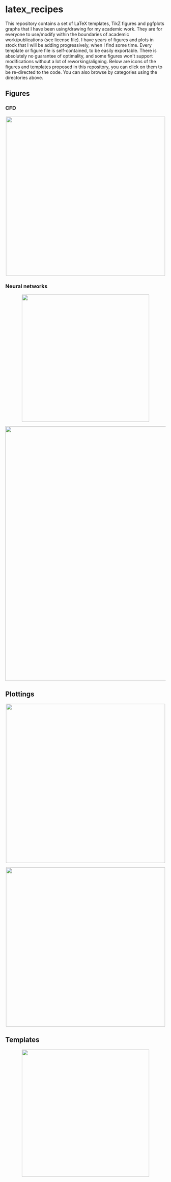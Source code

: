 # latex_recipes

This repository contains a set of LaTeX templates, TikZ figures and pgfplots graphs that I have been using/drawing for my academic work.
They are for everyone to use/modify within the boundaries of academic work/publications (see license file). I have years of figures and plots in stock that I will be adding progressively, when I find some time. Every template or figure file is self-contained, to be easily exportable. There is absolutely no guarantee of optimality, and some figures won't support modifications without a lot of reworking/aligning. Below are icons of the figures and templates proposed in this repository, you can click on them to be re-directed to the code. You can also browse by categories using the directories above.

## Figures

### CFD

<p align="center">
  <a href="https://github.com/jviquerat/latex_recipes/blob/master/figures/cfd/turek/turek.tex"><img height="500" alt="" src="https://user-images.githubusercontent.com/44053700/113163245-43eb7a00-9240-11eb-9a70-ce833ba74e0f.jpg"></a>
</p>

### Neural networks

<p align="center">
  <a href="https://github.com/jviquerat/latex_recipes/blob/master/figures/neural_networks/simple_network/simple_network.tex"><img width="400" alt="" src="https://user-images.githubusercontent.com/44053700/113108146-f6055080-9204-11eb-9bd7-a678ed60adff.jpg"></a>
</p>

<p align="center">
  <a href="https://github.com/jviquerat/latex_recipes/blob/master/figures/neural_networks/large_network/large_network.tex"><img width="800" alt="" src="https://user-images.githubusercontent.com/44053700/113161848-0d612f80-923f-11eb-8009-d2985adcb344.jpg"></a>
</p>

## Plottings

<p align="center">
  <a href="https://github.com/jviquerat/latex_recipes/blob/master/plottings/maths/rosenbrock_function/rosenbrock_function.tex"><img width="500" alt="" src="https://user-images.githubusercontent.com/44053700/114903812-75a33a00-9e17-11eb-8e34-33b3d3e7c6f1.jpg"></a>
</p>

<p align="center">
  <a href="https://github.com/jviquerat/latex_recipes/blob/master/plottings/misc/cfef/cfef.tex"><img width="500" alt="" src="https://user-images.githubusercontent.com/44053700/121852838-537f4880-ccf0-11eb-845a-0db86008a0db.jpg"></a>
</p>

## Templates

<p align="center">
  <a href="https://github.com/jviquerat/latex_recipes/blob/master/templates/letter/letter.tex"><img width="400" alt="" src="https://user-images.githubusercontent.com/44053700/113108793-a7a48180-9205-11eb-826e-b4514c8b542f.jpg"></a>
</p>
